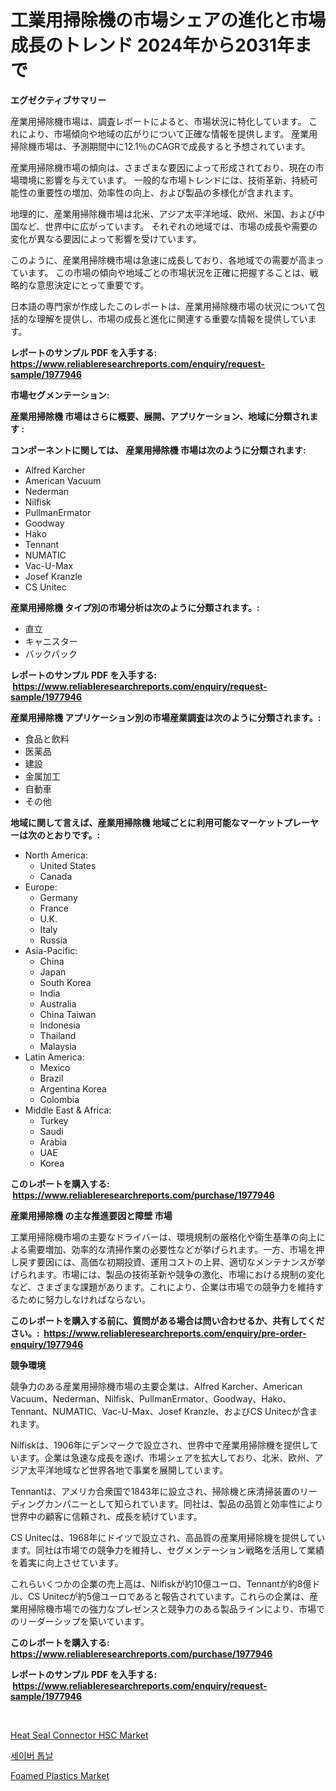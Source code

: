 <p><h1>工業用掃除機の市場シェアの進化と市場成長のトレンド 2024年から2031年まで</h1></p><p><strong>エグゼクティブサマリー</strong></p>
<p><p>産業用掃除機市場は、調査レポートによると、市場状況に特化しています。 これにより、市場傾向や地域の広がりについて正確な情報を提供します。 産業用掃除機市場は、予測期間中に12.1％のCAGRで成長すると予想されています。</p><p>産業用掃除機市場の傾向は、さまざまな要因によって形成されており、現在の市場環境に影響を与えています。 一般的な市場トレンドには、技術革新、持続可能性の重要性の増加、効率性の向上、および製品の多様化が含まれます。</p><p>地理的に、産業用掃除機市場は北米、アジア太平洋地域、欧州、米国、および中国など、世界中に広がっています。 それぞれの地域では、市場の成長や需要の変化が異なる要因によって影響を受けています。</p><p>このように、産業用掃除機市場は急速に成長しており、各地域での需要が高まっています。 この市場の傾向や地域ごとの市場状況を正確に把握することは、戦略的な意思決定にとって重要です。</p><p>日本語の専門家が作成したこのレポートは、産業用掃除機市場の状況について包括的な理解を提供し、市場の成長と進化に関連する重要な情報を提供しています。</p></p>
<p><strong>レポートのサンプル PDF を入手する: <a href="https://www.reliableresearchreports.com/enquiry/request-sample/1977946">https://www.reliableresearchreports.com/enquiry/request-sample/1977946</a></strong></p>
<p><strong>市場セグメンテーション:</strong></p>
<p><strong> 産業用掃除機 市場はさらに概要、展開、アプリケーション、地域に分類されます :</strong></p>
<p><strong>コンポーネントに関しては、 産業用掃除機 市場は次のように分類されます: &nbsp;</strong></p>
<p><ul><li>Alfred Karcher</li><li>American Vacuum</li><li>Nederman</li><li>Nilfisk</li><li>PullmanErmator</li><li>Goodway</li><li>Hako</li><li>Tennant</li><li>NUMATIC</li><li>Vac-U-Max</li><li>Josef Kranzle</li><li>CS Unitec</li></ul></p>
<p><strong> 産業用掃除機 タイプ別の市場分析は次のように分類されます。:</strong></p>
<p><ul><li>直立</li><li>キャニスター</li><li>バックパック</li></ul></p>
<p><strong>レポートのサンプル PDF を入手する: &nbsp;<a href="https://www.reliableresearchreports.com/enquiry/request-sample/1977946">https://www.reliableresearchreports.com/enquiry/request-sample/1977946</a></strong></p>
<p><strong> 産業用掃除機 アプリケーション別の市場産業調査は次のように分類されます。:</strong></p>
<p><ul><li>食品と飲料</li><li>医薬品</li><li>建設</li><li>金属加工</li><li>自動車</li><li>その他</li></ul></p>
<p><strong>地域に関して言えば、産業用掃除機 地域ごとに利用可能なマーケットプレーヤーは次のとおりです。:</strong></p>
<p><ul>
    <li>
        North America:
        <ul>
            <li>United States</li>
            <li>Canada</li>
        </ul>
    </li>
    <li>
        Europe:
        <ul>
            <li>Germany</li>
            <li>France</li>
            <li>U.K.</li>
            <li>Italy</li>
            <li>Russia</li>
        </ul>
    </li>
    <li>
        Asia-Pacific:
        <ul>
            <li>China</li>
            <li>Japan</li>
            <li>South Korea</li>
            <li>India</li>
            <li>Australia</li>
            <li>China Taiwan</li>
            <li>Indonesia</li>
            <li>Thailand</li>
            <li>Malaysia</li>
        </ul>
    </li>
    <li>
        Latin America:
        <ul>
            <li>Mexico</li>
            <li>Brazil</li>
            <li>Argentina Korea</li>
            <li>Colombia</li>
        </ul>
    </li>
    <li>
        Middle East & Africa:
        <ul>
            <li>Turkey</li>
            <li>Saudi</li>
            <li>Arabia</li>
            <li>UAE</li>
            <li>Korea</li>
        </ul>
    </li>
    </ul></p>
<p><strong>このレポートを購入する: &nbsp;<a href="https://www.reliableresearchreports.com/purchase/1977946">https://www.reliableresearchreports.com/purchase/1977946</a></strong></p>
<p><strong>産業用掃除機 の主な推進要因と障壁 市場</strong></p>
<p><p>工業用掃除機市場の主要なドライバーは、環境規制の厳格化や衛生基準の向上による需要増加、効率的な清掃作業の必要性などが挙げられます。一方、市場を押し戻す要因には、高価な初期投資、運用コストの上昇、適切なメンテナンスが挙げられます。市場には、製品の技術革新や競争の激化、市場における規制の変化など、さまざまな課題があります。これにより、企業は市場での競争力を維持するために努力しなければならない。</p></p>
<p><strong>このレポートを購入する前に、質問がある場合は問い合わせるか、共有してください。:&nbsp; <a href="https://www.reliableresearchreports.com/enquiry/pre-order-enquiry/1977946">https://www.reliableresearchreports.com/enquiry/pre-order-enquiry/1977946</a></strong></p>
<p><strong>競争環境</strong></p>
<p><p>競争力のある産業用掃除機市場の主要企業は、Alfred Karcher、American Vacuum、Nederman、Nilfisk、PullmanErmator、Goodway、Hako、Tennant、NUMATIC、Vac-U-Max、Josef Kranzle、およびCS Unitecが含まれます。</p><p>Nilfiskは、1906年にデンマークで設立され、世界中で産業用掃除機を提供しています。企業は急速な成長を遂げ、市場シェアを拡大しており、北米、欧州、アジア太平洋地域など世界各地で事業を展開しています。</p><p>Tennantは、アメリカ合衆国で1843年に設立され、掃除機と床清掃装置のリーディングカンパニーとして知られています。同社は、製品の品質と効率性により世界中の顧客に信頼され、成長を続けています。</p><p>CS Unitecは、1968年にドイツで設立され、高品質の産業用掃除機を提供しています。同社は市場での競争力を維持し、セグメンテーション戦略を活用して業績を着実に向上させています。</p><p>これらいくつかの企業の売上高は、Nilfiskが約10億ユーロ、Tennantが約8億ドル、CS Unitecが約5億ユーロであると報告されています。これらの企業は、産業用掃除機市場での強力なプレゼンスと競争力のある製品ラインにより、市場でのリーダーシップを築いています。</p></p>
<p><strong>このレポートを購入する: &nbsp; <a href="https://www.reliableresearchreports.com/purchase/1977946">https://www.reliableresearchreports.com/purchase/1977946</a></strong></p>
<p><strong>レポートのサンプル PDF を入手する: &nbsp;<a href="https://www.reliableresearchreports.com/enquiry/request-sample/1977946">https://www.reliableresearchreports.com/enquiry/request-sample/1977946</a></strong><strong></strong></p>
<p>&nbsp;</p>
<p><p><a href="https://medium.com/@lisastevens48/heat-seal-connector-hsc-market-insights-into-market-cagr-market-trends-and-growth-strategies-7306e5fb72cf">Heat Seal Connector HSC Market</a></p><p><a href="https://medium.com/@bobbyreitenberg879562023/%ED%86%B1%EB%82%A0-%EC%8B%9C%EC%9E%A5-%EC%A0%84%EB%A7%9D-%EC%82%B0%EC%97%85-%EA%B0%9C%EC%9A%94-%EB%B0%8F-%EC%98%88%EC%B8%A1-2024%EB%85%84%EB%B6%80%ED%84%B0-2031%EB%85%84%EA%B9%8C%EC%A7%80-8ac7779116bc">세이버 톱날</a></p><p><a href="https://fuschia-pecorino-a6d.notion.site/Decoding-the-Foamed-Plastics-Market-A-Deep-Dive-into-the-Latest-Market-Trends-Market-Segmentation--87032459614a4c5faadb020a6489d620">Foamed Plastics Market</a></p></p>